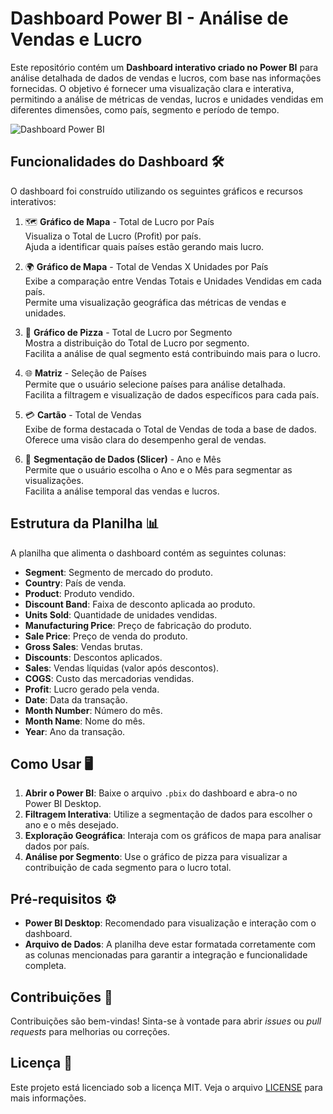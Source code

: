 # Dashboard Power BI - Análise de Vendas e Lucro

Este repositório contém um **Dashboard interativo criado no Power BI** para análise detalhada de dados de vendas e lucros, com base nas informações fornecidas. O objetivo é fornecer uma visualização clara e interativa, permitindo a análise de métricas de vendas, lucros e unidades vendidas em diferentes dimensões, como país, segmento e período de tempo.

![Dashboard Power BI]([url=https://postimg.cc/2VyfQXsg][img]https://i.postimg.cc/2VyfQXsg/Distribui-o-de-Lucro-Vendas-e-Unidades-por-pa-s-e-segmento-Desafio-page-0001-1.jpg[/img][/url])

## Funcionalidades do Dashboard 🛠️

O dashboard foi construído utilizando os seguintes gráficos e recursos interativos:

1. 🗺️ **Gráfico de Mapa** - Total de Lucro por País  
   Visualiza o Total de Lucro (Profit) por país.  
   Ajuda a identificar quais países estão gerando mais lucro.

2. 🌍 **Gráfico de Mapa** - Total de Vendas X Unidades por País  
   Exibe a comparação entre Vendas Totais e Unidades Vendidas em cada país.  
   Permite uma visualização geográfica das métricas de vendas e unidades.

3. 🍕 **Gráfico de Pizza** - Total de Lucro por Segmento  
   Mostra a distribuição do Total de Lucro por segmento.  
   Facilita a análise de qual segmento está contribuindo mais para o lucro.

4. 🌐 **Matriz** - Seleção de Países  
   Permite que o usuário selecione países para análise detalhada.  
   Facilita a filtragem e visualização de dados específicos para cada país.

5. 💳 **Cartão** - Total de Vendas  
   Exibe de forma destacada o Total de Vendas de toda a base de dados.  
   Oferece uma visão clara do desempenho geral de vendas.

6. 📅 **Segmentação de Dados (Slicer)** - Ano e Mês  
   Permite que o usuário escolha o Ano e o Mês para segmentar as visualizações.  
   Facilita a análise temporal das vendas e lucros.

## Estrutura da Planilha 📊

A planilha que alimenta o dashboard contém as seguintes colunas:

- **Segment**: Segmento de mercado do produto.
- **Country**: País de venda.
- **Product**: Produto vendido.
- **Discount Band**: Faixa de desconto aplicada ao produto.
- **Units Sold**: Quantidade de unidades vendidas.
- **Manufacturing Price**: Preço de fabricação do produto.
- **Sale Price**: Preço de venda do produto.
- **Gross Sales**: Vendas brutas.
- **Discounts**: Descontos aplicados.
- **Sales**: Vendas líquidas (valor após descontos).
- **COGS**: Custo das mercadorias vendidas.
- **Profit**: Lucro gerado pela venda.
- **Date**: Data da transação.
- **Month Number**: Número do mês.
- **Month Name**: Nome do mês.
- **Year**: Ano da transação.

## Como Usar 🖥️

1. **Abrir o Power BI**: Baixe o arquivo `.pbix` do dashboard e abra-o no Power BI Desktop.
2. **Filtragem Interativa**: Utilize a segmentação de dados para escolher o ano e o mês desejado.
3. **Exploração Geográfica**: Interaja com os gráficos de mapa para analisar dados por país.
4. **Análise por Segmento**: Use o gráfico de pizza para visualizar a contribuição de cada segmento para o lucro total.

## Pré-requisitos ⚙️

- **Power BI Desktop**: Recomendado para visualização e interação com o dashboard.
- **Arquivo de Dados**: A planilha deve estar formatada corretamente com as colunas mencionadas para garantir a integração e funcionalidade completa.

## Contribuições 🤝

Contribuições são bem-vindas! Sinta-se à vontade para abrir *issues* ou *pull requests* para melhorias ou correções.

## Licença 📜

Este projeto está licenciado sob a licença MIT. Veja o arquivo [LICENSE](LICENSE) para mais informações.
